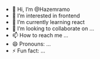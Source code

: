 - 👋 Hi, I’m @Hazemramo
- 👀 I’m interested in frontend
- 🌱 I’m currently learning react
- 💞️ I’m looking to collaborate on ...
- 📫 How to reach me ...
- 😄 Pronouns: ...
- ⚡ Fun fact: ...

<!---
Hazemramo/Hazemramo is a ✨ special ✨ repository because its `README.md` (this file) appears on your GitHub profile.
You can click the Preview link to take a look at your changes.
--->
